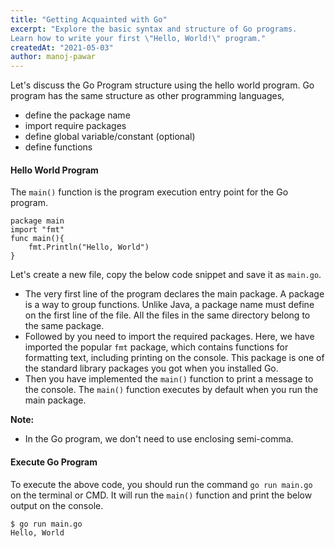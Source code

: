 ```yaml
---
title: "Getting Acquainted with Go"
excerpt: "Explore the basic syntax and structure of Go programs.
Learn how to write your first \"Hello, World!\" program."
createdAt: "2021-05-03"
author: manoj-pawar
---
```


Let's discuss the Go Program structure using the hello world program.
Go program has the same structure as other programming languages,

-   define the package name
-   import require packages
-   define global variable/constant (optional)
-   define functions

#### Hello World Program

The `main()` function is the program execution entry point for the Go program.

```go[class="line-numbers"]
package main
import "fmt"
func main(){
    fmt.Println("Hello, World")
}
```

Let's create a new file, copy the below code snippet and save it as `main.go`.

-   The very first line of the program declares the main package. A package is a way to group functions. Unlike Java, a package name must define on the first line of the file. All the files in the same directory belong to the same package.
-   Followed by you need to import the required packages. Here, we have imported the popular `fmt` package, which contains functions for formatting text, including printing on the console. This package is one of the standard library packages you got when you installed Go.
-   Then you have implemented the `main()` function to print a message to the console. The `main()` function executes by default when you run the main package.

**Note:**

-   In the Go program, we don't need to use enclosing semi-comma.

#### Execute Go Program

To execute the above code, you should run the command `go run main.go` on the terminal or CMD. It will run the `main()` function and print the below output on the console.

```shell
$ go run main.go
Hello, World
```
